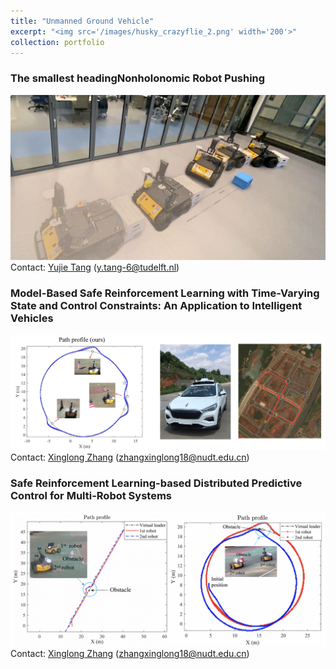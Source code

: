```yaml
---
title: "Unmanned Ground Vehicle"
excerpt: "<img src='/images/husky_crazyflie_2.png' width='200'>"
collection: portfolio
---
```


### The smallest headingNonholonomic Robot Pushing
[![Watch the video](/images/husky_constraints.jpg)](https://www.youtube.com/watch?v=jk_JhqiJUfg&list=PLPE5-2sIdTlgrK3lLDL7wopZUY2Gwfpty&index=2)
Contact: [Yujie Tang](https://scholar.google.com/citations?user=wCc_YsUAAAAJ&hl=zh-CN) (y.tang-6@tudelft.nl)


### Model-Based Safe Reinforcement Learning with Time-Varying State and Control Constraints: An Application to Intelligent Vehicles
[![Watch the video](/images/MBSL_UGV.png)](https://www.youtube.com/playlist?list=PLPE5-2sIdTlhk5r0VQr-66PBEqpAXvdAx)
Contact: [Xinglong Zhang](https://xinglongzhangnudt.github.io/) (zhangxinglong18@nudt.edu.cn)


### Safe Reinforcement Learning-based Distributed Predictive Control for Multi-Robot Systems
[![Watch the video](/images/MA_SRL_UGV.png)](https://www.youtube.com/playlist?list=PLPE5-2sIdTliwcptTGRRN6UoF-J6mlT8N)
Contact: [Xinglong Zhang](https://xinglongzhangnudt.github.io/) (zhangxinglong18@nudt.edu.cn)
